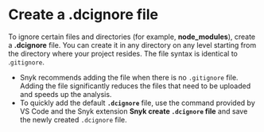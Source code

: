 # Create a .dcignore file

To ignore certain files and directories (for example, **node\_modules**), create a **.dcignore** file. You can create it in any directory on any level starting from the directory where your project resides. The file syntax is identical to .`gitignore`.

* Snyk recommends adding the file when there is no `.gitignore` file. Adding the file significantly reduces the files that need to be uploaded and speeds up the analysis.
* To quickly add the default **`.dcignore`** file, use the command provided by VS Code and the Snyk extension **Snyk create `.dcignore` file** and save the newly created `.dcignore` file.
